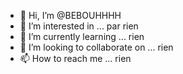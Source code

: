 - 👋 Hi, I’m @BEBOUHHHH
- 👀 I’m interested in ... par rien
- 🌱 I’m currently learning ... rien
- 💞️ I’m looking to collaborate on ... rien
- 📫 How to reach me ... rien

<!---
BEBOUHHHH/BEBOUHHHH is a ✨ special ✨ repository because its `README.md` (this file) appears on your GitHub profile.
You can click the Preview link to take a look at your changes.
--->
